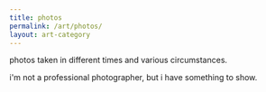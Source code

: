 ```yaml
---
title: photos
permalink: /art/photos/
layout: art-category
---
```


photos taken in different times and various circumstances.

i'm not a professional photographer, but i have something to show.
